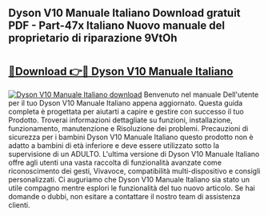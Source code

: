 ## Dyson V10 Manuale Italiano Download gratuit PDF - Part-47x Italiano Nuovo manuale del proprietario di riparazione 9VtOh

# <h2><a href="http://dfgcvx.blite.top/?on=Dyson+V10+Manuale+Italiano">🔗Download 👉🔴 Dyson V10 Manuale Italiano</a></h2>

[![Dyson V10 Manuale Italiano download](https://i.imgur.com/lujVjoI.png)](http://dfgcvx.blite.top/?on=Dyson+V10+Manuale+Italiano)
Benvenuto nel manuale Dell'utente per il tuo Dyson V10 Manuale Italiano appena aggiornato. Questa guida completa è progettata per aiutarti a capire e gestire con successo il tuo Prodotto. Troverai informazioni dettagliate su funzioni, installazione, funzionamento, manutenzione e Risoluzione dei problemi. Precauzioni di sicurezza per i bambini Dyson V10 Manuale Italiano questo prodotto non è adatto a bambini di età inferiore e deve essere utilizzato sotto la supervisione di un ADULTO. L'ultima versione di Dyson V10 Manuale Italiano offre agli utenti una vasta raccolta di funzionalità avanzate come riconoscimento dei gesti, Vivavoce, compatibilità multi-dispositivo e consigli personalizzati. Ci auguriamo che Dyson V10 Manuale Italiano sia stato un utile compagno mentre esplori le funzionalità del tuo nuovo articolo. Se hai domande o dubbi, non esitare a contattare il nostro team di assistenza clienti.
